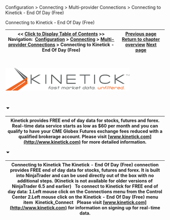 ﻿


Configuration \> Connecting \> Multi\-provider Connections \> Connecting to Kinetick \- End Of Day (Free) 






















Connecting to Kinetick \- End Of Day (Free) 







| \<\< [Click to Display Table of Contents](connecting_to_kinetick.md) \>\> **Navigation:**     [Configuration](configuration.md) \> [Connecting](connecting.md) \> [Multi\-provider Connections](multi-provider-connections.md) \> Connecting to Kinetick \- End Of Day (Free) | [Previous page](connecting-to-multi-provider-c.md) [Return to chapter overview](multi-provider-connections.md) [Next page](external_data_feed_connection.md) |
| --- | --- |














 


![connecting_to_kinetick_2](connecting_to_kinetick_2.png)


 


![tog_minus](tog_minus.gif)




| Kinetick provides FREE end of day data for stocks, futures and forex. Real\-time data service starts as low as $60 per month and you can qualify to have your CME Globex Futures exchange fees reduced with a qualified brokerage account. Please visit [www.kinetick.com](http://www.kinetick.com) for more detailed information. |
| --- |



![tog_minus](tog_minus.gif)




| Connecting to Kinetick The Kinetick \- End Of Day (Free) connection provides FREE end of day data for stocks, futures and forex. It is built into NinjaTrader and can be used directly out of the box with no additional steps. (Kinetick is not available for older versions of NinjaTrader 6\.5 and earlier)   To connect to Kinetick for FREE end of day data: 1\.Left mouse click on the Connections menu from the Control Center 2\.Left mouse click on the Kinetick \- End Of Day (Free) menu item  Kinetick_Connect   Please visit [www.kinetick.com](http://www.kinetick.com) for information on signing up for real\-time data. |
| --- |










